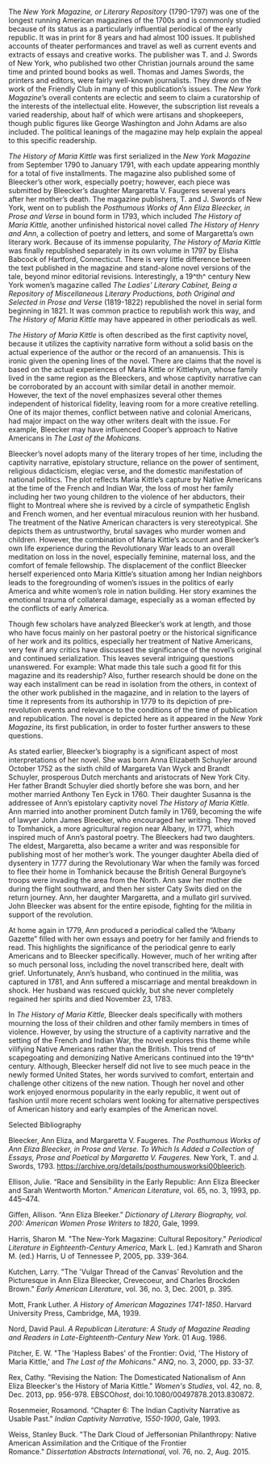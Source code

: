 The *New York Magazine, or Literary Repository* (1790-1797) was one of
the longest running American magazines of the 1700s and is commonly
studied because of its status as a particularly influential periodical
of the early republic. It was in print for 8 years and had almost 100
issues. It published accounts of theater performances and travel as well
as current events and extracts of essays and creative works. The
publisher was T. and J. Swords of New York, who published two other
Christian journals around the same time and printed bound books as well.
Thomas and James Swords, the printers and editors, were fairly
well-known journalists. They drew on the work of the Friendly Club in
many of this publication’s issues. The *New York Magazine*’s overall
contents are eclectic and seem to claim a curatorship of the interests
of the intellectual elite. However, the subscription list reveals a
varied readership, about half of which were artisans and shopkeepers,
though public figures like George Washington and John Adams are also
included. The political leanings of the magazine may help explain the
appeal to this specific readership.

*The History of Maria Kittle* was first serialized in the *New York
Magazine* from September 1790 to January 1791, with each update
appearing monthly for a total of five installments. The magazine also
published some of Bleecker’s other work, especially poetry; however,
each piece was submitted by Bleecker’s daughter Margaretta V. Faugeres
several years after her mother’s death. The magazine publishers, T. and
J. Swords of New York, went on to publish the *Posthumous Works of Ann
Eliza Bleecker, in Prose and Verse* in bound form in 1793, which
included *The History of Maria Kittle,* another unfinished historical
novel called *The History of Henry and Ann*, a collection of poetry and
letters, and some of Margaretta’s own literary work. Because of its
immense popularity, *The History of Maria Kittle* was finally
republished separately in its own volume in 1797 by Elisha Babcock of
Hartford, Connecticut. There is very little difference between the text
published in the magazine and stand-alone novel versions of the tale,
beyond minor editorial revisions. Interestingly, a 19^th^ century New
York women’s magazine called *The Ladies’ Literary Cabinet, Being a
Repository of Miscellaneous Literary Productions, both Original and
Selected in Prose and Verse* (1819-1822) republished the novel in serial
form beginning in 1821. It was common practice to republish work this
way, and *The History of Maria Kittle* may have appeared in other
periodicals as well.

*The History of Maria Kittle* is often described as the first captivity
novel, because it utilizes the captivity narrative form without a solid
basis on the actual experience of the author or the record of an
amanuensis. This is ironic given the opening lines of the novel. There
are claims that the novel is based on the actual experiences of Maria
Kittle or Kittlehyun, whose family lived in the same region as the
Bleeckers, and whose captivity narrative can be corroborated by an
account with similar detail in another memoir. However, the text of the
novel emphasizes several other themes independent of historical
fidelity, leaving room for a more creative retelling. One of its major
themes, conflict between native and colonial Americans, had major impact
on the way other writers dealt with the issue. For example, Bleecker may
have influenced Cooper’s approach to Native Americans in *The Last of
the Mohicans*.

Bleecker’s novel adopts many of the literary tropes of her time,
including the captivity narrative, epistolary structure, reliance on the
power of sentiment, religious didacticism, elegiac verse, and the
domestic manifestation of national politics. The plot reflects Maria
Kittle’s capture by Native Americans at the time of the French and
Indian War, the loss of most her family including her two young children
to the violence of her abductors, their flight to Montreal where she is
revived by a circle of sympathetic English and French women, and her
eventual miraculous reunion with her husband. The treatment of the
Native American characters is very stereotypical. She depicts them as
untrustworthy, brutal savages who murder women and children. However,
the combination of Maria Kittle’s account and Bleecker’s own life
experience during the Revolutionary War leads to an overall meditation
on loss in the novel, especially feminine, maternal loss, and the
comfort of female fellowship. The displacement of the conflict Bleecker
herself experienced onto Maria Kittle’s situation among her Indian
neighbors leads to the foregrounding of women’s issues in the politics
of early America and white women’s role in nation building. Her story
examines the emotional trauma of collateral damage, especially as a
woman effected by the conflicts of early America.

Though few scholars have analyzed Bleecker’s work at length, and those
who have focus mainly on her pastoral poetry or the historical
significance of her work and its politics, especially her treatment of
Native Americans, very few if any critics have discussed the
significance of the novel’s original and continued serialization. This
leaves several intriguing questions unanswered. For example: What made
this tale such a good fit for this magazine and its readership? Also,
further research should be done on the way each installment can be read
in isolation from the others, in context of the other work published in
the magazine, and in relation to the layers of time it represents from
its authorship in 1779 to its depiction of pre-revolution events and
relevance to the conditions of the time of publication and
republication. The novel is depicted here as it appeared in the *New
York Magazine*, its first publication, in order to foster further
answers to these questions.

As stated earlier, Bleecker’s biography is a significant aspect of most
interpretations of her novel. She was born Anna Elizabeth Schuyler
around October 1752 as the sixth child of Margareta Van Wyck and Brandt
Schuyler, prosperous Dutch merchants and aristocrats of New York City.
Her father Brandt Schuyler died shortly before she was born, and her
mother married Anthony Ten Eyck in 1760. Their daughter Susanna is the
addressee of Ann’s epistolary captivity novel *The History of Maria
Kittle.* Ann married into another prominent Dutch family in 1769,
becoming the wife of lawyer John James Bleecker, who encouraged her
writing. They moved to Tomhanick, a more agricultural region near
Albany, in 1771, which inspired much of Ann’s pastoral poetry. The
Bleeckers had two daughters. The eldest, Margaretta, also became a
writer and was responsible for publishing most of her mother’s work. The
younger daughter Abella died of dysentery in 1777 during the
Revolutionary War when the family was forced to flee their home in
Tomhanick because the British General Burgoyne’s troops were invading
the area from the North. Ann saw her mother die during the flight
southward, and then her sister Caty Swits died on the return journey.
Ann, her daughter Margaretta, and a mullato girl survived. John Bleecker
was absent for the entire episode, fighting for the militia in support
of the revolution.

At home again in 1779, Ann produced a periodical called the “Albany
Gazette” filled with her own essays and poetry for her family and
friends to read. This highlights the significance of the periodical
genre to early Americans and to Bleecker specifically. However, much of
her writing after so much personal loss, including the novel transcribed
here, dealt with grief. Unfortunately, Ann’s husband, who continued in
the militia, was captured in 1781, and Ann suffered a miscarriage and
mental breakdown in shock. Her husband was rescued quickly, but she
never completely regained her spirits and died November 23, 1783.

In *The History of Maria Kittle,* Bleecker deals specifically with
mothers mourning the loss of their children and other family members in
times of violence. However, by using the structure of a captivity
narrative and the setting of the French and Indian War, the novel
explores this theme while vilifying Native Americans rather than the
British. This trend of scapegoating and demonizing Native Americans
continued into the 19^th^ century. Although, Bleecker herself did not
live to see much peace in the newly formed United States, her words
survived to comfort, entertain and challenge other citizens of the new
nation. Though her novel and other work enjoyed enormous popularity in
the early republic, it went out of fashion until more recent scholars
went looking for alternative perspectives of American history and early
examples of the American novel.

Selected Bibliography

Bleecker, Ann Eliza, and Margaretta V. Faugeres. *The Posthumous Works
of Ann Eliza Bleecker, in Prose and Verse. To Which Is Added a
Collection of Essays, Prose and Poetical by Margaretta V. Faugeres.* New
York, T. and J. Swords, 1793.
https://archive.org/details/posthumousworksi00bleerich.

Ellison, Julie. “Race and Sensibility in the Early Republic: Ann Eliza
Bleecker and Sarah Wentworth Morton.” *American Literature*, vol. 65,
no. 3, 1993, pp. 445–474.

Giffen, Allison. “Ann Eliza Bleeker.” *Dictionary of Literary Biography,
vol. 200: American Women Prose Writers to 1820*, Gale, 1999.

Harris, Sharon M. "The New-York Magazine: Cultural Repository."
*Periodical Literature in Eighteenth-Century America*, Mark L. (ed.)
Kamrath and Sharon M. (ed.) Harris, U of Tennessee P, 2005, pp. 339-364.

Kutchen, Larry. "The 'Vulgar Thread of the Canvas' Revolution and the
Picturesque in Ann Eliza Bleecker, Crevecoeur, and Charles Brockden
Brown." *Early American Literature*, vol. 36, no. 3, Dec. 2001, p. 395. 

Mott, Frank Luther. *A History of American Magazines 1741-1850*. Harvard
University Press, Cambridge, MA, 1939.

Nord, David Paul. *A Republican Literature: A Study of Magazine Reading
and Readers in Late-Eighteenth-Century New York*. 01 Aug. 1986.

Pitcher, E. W. "The 'Hapless Babes' of the Frontier: Ovid, 'The History
of Maria Kittle,' and *The* *Last of the Mohicans*." *ANQ*, no. 3, 2000,
pp. 33-37.

Rex, Cathy. "Revising the Nation: The Domesticated Nationalism of Ann
Eliza Bleecker's the History of Maria Kittle." *Women's Studies*, vol.
42, no. 8, Dec. 2013, pp. 956-978. EBSCO*host*,
doi:10.1080/00497878.2013.830872.

Rosenmeier, Rosamond. “Chapter 6: The Indian Captivity Narrative as
Usable Past.” *Indian Captivity Narrative, 1550-1900*, Gale, 1993.

Weiss, Stanley Buck. "The Dark Cloud of Jeffersonian Philanthropy:
Native American Assimilation and the Critique of the Frontier
Romance." *Dissertation Abstracts International*, vol. 76, no. 2, Aug.
2015. 

